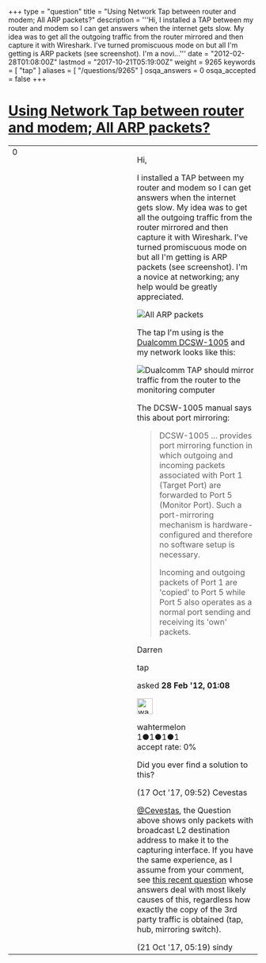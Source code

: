 +++
type = "question"
title = "Using Network Tap between router and modem; All ARP packets?"
description = '''Hi, I installed a TAP between my router and modem so I can get answers when the internet gets slow. My idea was to get all the outgoing traffic from the router mirrored and then capture it with Wireshark. I&#x27;ve turned promiscuous mode on but all I&#x27;m getting is ARP packets (see screenshot). I&#x27;m a novi...'''
date = "2012-02-28T01:08:00Z"
lastmod = "2017-10-21T05:19:00Z"
weight = 9265
keywords = [ "tap" ]
aliases = [ "/questions/9265" ]
osqa_answers = 0
osqa_accepted = false
+++

<div class="headNormal">

# [Using Network Tap between router and modem; All ARP packets?](/questions/9265/using-network-tap-between-router-and-modem-all-arp-packets)

</div>

<div id="main-body">

<div id="askform">

<table id="question-table" style="width:100%;"><colgroup><col style="width: 50%" /><col style="width: 50%" /></colgroup><tbody><tr class="odd"><td style="width: 30px; vertical-align: top"><div class="vote-buttons"><span id="post-9265-upvote" class="ajax-command post-vote up" rel="nofollow" title="I like this post (click again to cancel)"> </span><div id="post-9265-score" class="post-score" title="current number of votes">0</div><span id="post-9265-downvote" class="ajax-command post-vote down" rel="nofollow" title="I dont like this post (click again to cancel)"> </span> <span id="favorite-mark" class="ajax-command favorite-mark" rel="nofollow" title="mark/unmark this question as favorite (click again to cancel)"> </span><div id="favorite-count" class="favorite-count"></div></div></td><td><div id="item-right"><div class="question-body"><p>Hi,</p><p>I installed a TAP between my router and modem so I can get answers when the internet gets slow. My idea was to get all the outgoing traffic from the router mirrored and then capture it with Wireshark. I've turned promiscuous mode on but all I'm getting is ARP packets (see screenshot). I'm a novice at networking; any help would be greatly appreciated.</p><p><img src="http://i.imgur.com/YTwoN.png" alt="All ARP packets" /></p><p>The tap I'm using is the <a href="http://www.dual-comm.com/port-mirroring-LAN_switch.htm">Dualcomm DCSW-1005</a> and my network looks like this:</p><p><img src="http://i.imgur.com/nASAP.jpg" alt="Dualcomm TAP should mirror traffic from the router to the monitoring computer" /></p><p>The DCSW-1005 manual says this about port mirroring:</p><blockquote><p>DCSW-1005 ... provides port mirroring function in which outgoing and incoming packets associated with Port 1 (Target Port) are forwarded to Port 5 (Monitor Port). Such a port-mirroring mechanism is hardware-configured and therefore no software setup is necessary.</p><p>Incoming and outgoing packets of Port 1 are 'copied' to Port 5 while Port 5 also operates as a normal port sending and receiving its 'own' packets.</p></blockquote><p>Darren</p></div><div id="question-tags" class="tags-container tags"><span class="post-tag tag-link-tap" rel="tag" title="see questions tagged &#39;tap&#39;">tap</span></div><div id="question-controls" class="post-controls"></div><div class="post-update-info-container"><div class="post-update-info post-update-info-user"><p>asked <strong>28 Feb '12, 01:08</strong></p><img src="https://secure.gravatar.com/avatar/890cfeb384c825616c0898ba3dab9ede?s=32&amp;d=identicon&amp;r=g" class="gravatar" width="32" height="32" alt="wahtermelon&#39;s gravatar image" /><p><span>wahtermelon</span><br />
<span class="score" title="1 reputation points">1</span><span title="1 badges"><span class="badge1">●</span><span class="badgecount">1</span></span><span title="1 badges"><span class="silver">●</span><span class="badgecount">1</span></span><span title="1 badges"><span class="bronze">●</span><span class="badgecount">1</span></span><br />
<span class="accept_rate" title="Rate of the user&#39;s accepted answers">accept rate:</span> <span title="wahtermelon has no accepted answers">0%</span></p></img></div></div><div id="comments-container-9265" class="comments-container"><span id="63973"></span><div id="comment-63973" class="comment"><div id="post-63973-score" class="comment-score"></div><div class="comment-text"><p>Did you ever find a solution to this?</p></div><div id="comment-63973-info" class="comment-info"><span class="comment-age">(17 Oct '17, 09:52)</span> <span class="comment-user userinfo">Cevestas</span></div></div><span id="64065"></span><div id="comment-64065" class="comment"><div id="post-64065-score" class="comment-score"></div><div class="comment-text"><p><a href="https://ask.wireshark.org/users/44226/cevestas">@Cevestas</a>, the Question above shows only packets with broadcast L2 destination address to make it to the capturing interface. If you have the same experience, as I assume from your comment, see <a href="https://ask.wireshark.org/questions/64033/promiscuous-mode-nic-adapter-setup-required">this recent question</a> whose answers deal with most likely causes of this, regardless how exactly the copy of the 3rd party traffic is obtained (tap, hub, mirroring switch).</p></div><div id="comment-64065-info" class="comment-info"><span class="comment-age">(21 Oct '17, 05:19)</span> <span class="comment-user userinfo">sindy</span></div></div></div><div id="comment-tools-9265" class="comment-tools"></div><div class="clear"></div><div id="comment-9265-form-container" class="comment-form-container"></div><div class="clear"></div></div></td></tr></tbody></table>

</div>

</div>

